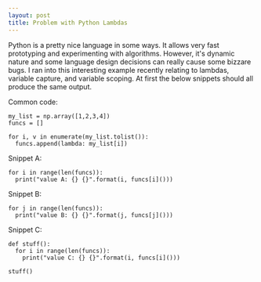 ```yaml
---
layout: post
title: Problem with Python Lambdas
---
```


Python is a pretty nice language in some ways. It allows very fast prototyping and experimenting with algorithms. However, it's dynamic nature
and some language design decisions can really cause some bizzare bugs. I ran into this interesting example recently relating to lambdas, variable
capture, and variable scoping. At first the below snippets should all produce the same output.

Common code:
```
my_list = np.array([1,2,3,4])
funcs = []

for i, v in enumerate(my_list.tolist()):
  funcs.append(lambda: my_list[i])
```

Snippet A:
```
for i in range(len(funcs)):
  print("value A: {} {}".format(i, funcs[i]()))
```

Snippet B:
```
for j in range(len(funcs)):
  print("value B: {} {}".format(j, funcs[j]()))
```

Snippet C:
```
def stuff():
  for i in range(len(funcs)):
    print("value C: {} {}".format(i, funcs[i]()))

stuff()
```

